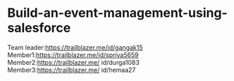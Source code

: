 # Build-an-event-management-using-salesforce  
Team leader:https://trailblazer.me/id/gangak15
Member1:https://trailblazer.me/id/spriya5659
Member2:https://trailblazer.me/ id/durga1083
Member3:https://trailblazer.me/ id/hemaa27
